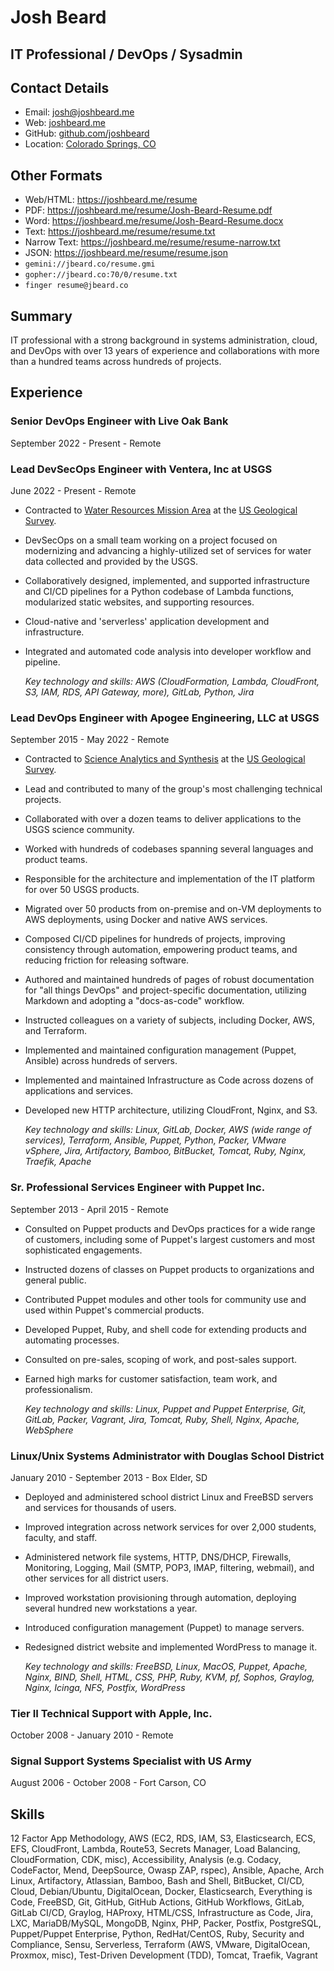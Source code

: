 # Josh Beard

## IT Professional / DevOps / Sysadmin

## Contact Details

* Email: [josh@joshbeard.me](mailto:josh@joshbeard.me)
* Web: [joshbeard.me](https://joshbeard.me)
* GitHub: [github.com/joshbeard](https://github.com/joshbeard)
* Location: [Colorado Springs, CO](https://en.wikipedia.org/wiki/Colorado_Springs,_Colorado)

## Other Formats

* Web/HTML: <https://joshbeard.me/resume>
* PDF: <https://joshbeard.me/resume/Josh-Beard-Resume.pdf>
* Word: <https://joshbeard.me/resume/Josh-Beard-Resume.docx>
* Text: <https://joshbeard.me/resume/resume.txt>
* Narrow Text: <https://joshbeard.me/resume/resume-narrow.txt>
* JSON: <https://joshbeard.me/resume/resume.json>
* `gemini://jbeard.co/resume.gmi`
* `gopher://jbeard.co:70/0/resume.txt`
* `finger resume@jbeard.co`

## Summary

IT professional with a strong background in systems administration, cloud, and DevOps with over 13 years of experience and collaborations with more than a hundred teams across hundreds of projects.


## Experience

### Senior DevOps Engineer with Live Oak Bank

September 2022 - Present - Remote


### Lead DevSecOps Engineer with Ventera, Inc at USGS

June 2022 - Present - Remote

* Contracted to [Water Resources Mission Area](https://www.usgs.gov/mission-areas/water-resources) at the [US Geological Survey](https://www.usgs.gov/).
* DevSecOps on a small team working on a project focused on modernizing and advancing a highly-utilized set of services for water data collected and provided by the USGS.
* Collaboratively designed, implemented, and supported infrastructure and CI/CD pipelines for a Python codebase of Lambda functions, modularized static websites, and supporting resources.
* Cloud-native and 'serverless' application development and infrastructure.
* Integrated and automated code analysis into developer workflow and pipeline.

    _Key technology and skills: AWS (CloudFormation, Lambda, CloudFront, S3, IAM, RDS, API Gateway, more), GitLab, Python, Jira_

### Lead DevOps Engineer with Apogee Engineering, LLC at USGS

September 2015 - May 2022 - Remote

* Contracted to [Science Analytics and Synthesis](https://www.usgs.gov/core-science-systems/science-analytics-and-synthesis/) at the [US Geological Survey](https://www.usgs.gov/).
* Lead and contributed to many of the group's most challenging technical projects.
* Collaborated with over a dozen teams to deliver applications to the USGS science community.
* Worked with hundreds of codebases spanning several languages and product teams.
* Responsible for the architecture and implementation of the IT platform for over 50 USGS products.
* Migrated over 50 products from on-premise and on-VM deployments to AWS deployments, using Docker and native AWS services.
* Composed CI/CD pipelines for hundreds of projects, improving consistency through automation, empowering product teams, and reducing friction for releasing software.
* Authored and maintained hundreds of pages of robust documentation for "all things DevOps" and project-specific documentation, utilizing Markdown and adopting a "docs-as-code" workflow.
* Instructed colleagues on a variety of subjects, including Docker, AWS, and Terraform.
* Implemented and maintained configuration management (Puppet, Ansible) across hundreds of servers.
* Implemented and maintained Infrastructure as Code across dozens of applications and services.
* Developed new HTTP architecture, utilizing CloudFront, Nginx, and S3.

    _Key technology and skills: Linux, GitLab, Docker, AWS (wide range of services), Terraform, Ansible, Puppet, Python, Packer, VMware vSphere, Jira, Artifactory, Bamboo, BitBucket, Tomcat, Ruby, Nginx, Traefik, Apache_

### Sr. Professional Services Engineer with Puppet Inc.

September 2013 - April 2015 - Remote

* Consulted on Puppet products and DevOps practices for a wide range of customers, including some of Puppet's largest customers and most sophisticated engagements.
* Instructed dozens of classes on Puppet products to organizations and general public.
* Contributed Puppet modules and other tools for community use and used within Puppet's commercial products.
* Developed Puppet, Ruby, and shell code for extending products and automating processes.
* Consulted on pre-sales, scoping of work, and post-sales support.
* Earned high marks for customer satisfaction, team work, and professionalism.

    _Key technology and skills: Linux, Puppet and Puppet Enterprise, Git, GitLab, Packer, Vagrant, Jira, Tomcat, Ruby, Shell, Nginx, Apache, WebSphere_

### Linux/Unix Systems Administrator with Douglas School District

January 2010 - September 2013 - Box Elder, SD

* Deployed and administered school district Linux and FreeBSD servers and services for thousands of users.
* Improved integration across network services for over 2,000 students, faculty, and staff.
* Administered network file systems, HTTP, DNS/DHCP, Firewalls, Monitoring, Logging, Mail (SMTP, POP3, IMAP, filtering, webmail), and other services for all district users.
* Improved workstation provisioning through automation, deploying several hundred new workstations a year.
* Introduced configuration management (Puppet) to manage servers.
* Redesigned district website and implemented WordPress to manage it.

    _Key technology and skills: FreeBSD, Linux, MacOS, Puppet, Apache, Nginx, BIND, Shell, HTML, CSS, PHP, Ruby, KVM, pf, Sophos, Graylog, Nginx, Icinga, NFS, Postfix, WordPress_

### Tier II Technical Support with Apple, Inc.

October 2008 - January 2010 - Remote


### Signal Support Systems Specialist with US Army

August 2006 - October 2008 - Fort Carson, CO


## Skills

12 Factor App Methodology, AWS (EC2, RDS, IAM, S3, Elasticsearch, ECS, EFS, CloudFront, Lambda, Route53, Secrets Manager, Load Balancing, CloudFormation, CDK, misc), Accessibility, Analysis (e.g. Codacy, CodeFactor, Mend, DeepSource, Owasp ZAP, rspec), Ansible, Apache, Arch Linux, Artifactory, Atlassian, Bamboo, Bash and Shell, BitBucket, CI/CD, Cloud, Debian/Ubuntu, DigitalOcean, Docker, Elasticsearch, Everything is Code, FreeBSD, Git, GitHub, GitHub Actions, GitHub Workflows, GitLab, GitLab CI/CD, Graylog, HAProxy, HTML/CSS, Infrastructure as Code, Jira, LXC, MariaDB/MySQL, MongoDB, Nginx, PHP, Packer, Postfix, PostgreSQL, Puppet/Puppet Enterprise, Python, RedHat/CentOS, Ruby, Security and Compliance, Sensu, Serverless, Terraform (AWS, VMware, DigitalOcean, Proxmox, misc), Test-Driven Development (TDD), Tomcat, Traefik, Vagrant
